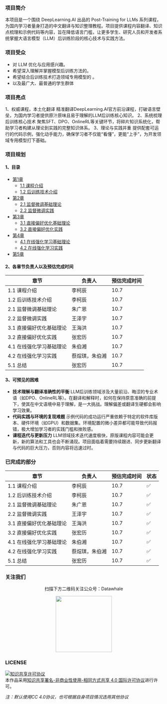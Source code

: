 ### **项目简介**
本项目是一个围绕 DeepLearning.AI 出品的 Post-Training for LLMs 系列课程，为国内学习者量身打造的中文翻译与知识整理教程。项目提供课程内容翻译、知识点梳理和示例代码等内容，旨在降低语言门槛，让更多学生、研究人员和开发者系统掌握大语言模型（LLM）后训练阶段的核心技术与实践方法。

### **项目受众**
- 对 LLM 优化与应用感兴趣。
- 希望深入理解并掌握模型后训练方法的。
- 希望结合后训练技术打造领域专用模型的 。
- 以及最广大、最普通的学生群体

### **项目亮点**
1、权威课程，本土化翻译
精准翻译DeepLearning.AI官方前沿课程，打破语言壁垒，为国内学习者提供原汁原味且易于理解的LLM后训练核心知识。
2、系统梳理后训练核心技术
聚焦SFT、DPO、OnlineRL等关键环节，将碎片知识系统化，帮助学习者构建从理论到实践的完整知识体系。
3、理论与实践并重
提供配套可运行的代码示例，强化动手能力，确保学习者不仅能“看懂”，更能“上手”，为开发领域专用模型打下基础。

### **项目规划**
#### 1、目录
- [第1章](https://github.com/datawhalechina/Post-training-of-LLMs/blob/364baeddafbbf1fb94f08c432c1ec5e233c7d112/docs/chapter1)
    - [1.1 课程介绍](https://github.com/datawhalechina/Post-training-of-LLMs/blob/be674beded58fd9b538ccd8e134d39fa64dee746)
    - [1.2 后训练技术介绍](https://github.com/datawhalechina/Post-training-of-LLMs/blob/be674beded58fd9b538ccd8e134d39fa64dee746)
- [第2章](https://github.com/datawhalechina/Post-training-of-LLMs/blob/db3d8b98acc47b542ac4ddabbbe633124be24ca3/docs/chapter2)
    - [2.1 监督微调基础理论](https://github.com/datawhalechina/Post-training-of-LLMs/blob/364baeddafbbf1fb94f08c432c1ec5e233c7d112/docs/chapter2/chapter2_1)
    - [2.2 监督微调实践](https://github.com/datawhalechina/Post-training-of-LLMs/blob/364baeddafbbf1fb94f08c432c1ec5e233c7d112/docs/chapter2/chapter2_2)
- [第3章](https://github.com/datawhalechina/Post-training-of-LLMs/blob/db3d8b98acc47b542ac4ddabbbe633124be24ca3/docs/chapter3)
    - [3.1 直接偏好优化基础理论](https://github.com/datawhalechina/Post-training-of-LLMs/blob/dc4f411b5e1a0edf92289269b682c3ab421a0a2b/docs/chapter3/chapter3_1)
    - [3.2 直接偏好优化实践](https://github.com/datawhalechina/Post-training-of-LLMs/blob/364baeddafbbf1fb94f08c432c1ec5e233c7d112/docs/chapter3/chapter3_2)
- [第4章](https://github.com/datawhalechina/Post-training-of-LLMs/blob/364baeddafbbf1fb94f08c432c1ec5e233c7d112/docs/chapter4)
    - [4.1 在线强化学习基础理论](https://github.com/datawhalechina/Post-training-of-LLMs/blob/be674beded58fd9b538ccd8e134d39fa64dee746)
    - [4.2 在线强化学习实践](https://github.com/datawhalechina/Post-training-of-LLMs/blob/be674beded58fd9b538ccd8e134d39fa64dee746)
- [第5章](https://github.com/datawhalechina/Post-training-of-LLMs/blob/de51c9077cb9ef038db5cc5e9b55520187df4447/docs/chapter5)
#### 2、各章节负责人以及预估完成时间

| 章节             | 负责人     | 预估完成时间 |
| -------------- | ------- | ------ |
| 1.1 课程介绍       | 李柯辰     | 10.7   |
| 1.2 后训练技术介绍    | 李柯辰     | 10.7   |
| 2.1 监督微调基础理论   | 朱广恩     | 10.7   |
| 2.2 监督微调实践     | 王泽宇     | 10.7   |
| 3.1 直接偏好优化基础理论 | 王海洪     | 10.7   |
| 3.2 直接偏好优化实践   | 张宏历     | 10.7   |
| 4.1 在线强化学习基础理论 | 朱伯湘     | 10.7   |
| 4.2 在线强化学习实践   | 蔡煊琪，朱伯湘 | 10.7   |
| 5.1 总结         | 张宏历     | 10.7   |
#### 3、可预见的困难

- **技术理解与翻译准确性的平衡**
LLM后训练领域涉及大量前沿、晦涩的专业术语（如DPO、OnlineRL等）。在翻译和解释时，如何在保持原意准确的前提下，使其在中文语境中易于理解，是一大挑战。理解偏差或翻译生硬都会影响学习效果。
- **代码实践与环境的复现难题**
示例代码的成功运行严重依赖于特定的软件库版本、硬件环境（如GPU）和数据集。环境配置的微小差异都可能导致代码报错，极大增加学习者的实践门槛和挫败感。
- **课程迭代与更新压力**
 LLM领域技术迭代速度极快，原版课程内容可能会更新，新的算法和工具也会不断涌现。项目面临着需要持续跟进、同步更新翻译与代码的巨大压力，否则内容将迅速过时。



### **已完成的部分**

| 章节             | 负责人     | 预估完成时间 | 状态  |
| -------------- | ------- | ------ | --- |
| 1.1 课程介绍       | 李柯辰     | 10.7   | ✅  |
| 1.2 后训练技术介绍    | 李柯辰     | 10.7   | ✅  |
| 2.1 监督微调基础理论   | 朱广恩     | 10.7   | ✅   |
| 2.2 监督微调实践     | 王泽宇     | 10.7   | ✅  |
| 3.1 直接偏好优化基础理论 | 王海洪     | 10.7   | ✅   |
| 3.2 直接偏好优化实践   | 张宏历     | 10.7   | ✅   |
| 4.1 在线强化学习基础理论 | 朱伯湘     | 10.7   | ✅  |
| 4.2 在线强化学习实践   | 蔡煊琪，朱伯湘 | 10.7   | ✅  |
| 5.1 总结         | 张宏历     | 10.7   | ✅   |


### 关注我们

<div align=center>
<p>扫描下方二维码关注公众号：Datawhale</p>
<img src="https://raw.githubusercontent.com/datawhalechina/pumpkin-book/master/res/qrcode.jpeg" width = "180" height = "180">
</div>

### LICENSE

<a rel="license" href="http://creativecommons.org/licenses/by-nc-sa/4.0/"><img alt="知识共享许可协议" style="border-width:0" src="https://img.shields.io/badge/license-CC%20BY--NC--SA%204.0-lightgrey" /></a><br />本作品采用<a rel="license" href="http://creativecommons.org/licenses/by-nc-sa/4.0/">知识共享署名-非商业性使用-相同方式共享 4.0 国际许可协议</a>进行许可。

*注：默认使用CC 4.0协议，也可根据自身项目情况选用其他协议*
